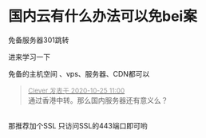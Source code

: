 # 国内云有什么办法可以免bei案


免备服务器301跳转

进来学习一下<img id="aimg_kZyNj" onclick="zoom(this, this.src, 0, 0, 0)" class="zoom" src="https://cdn.jsdelivr.net/gh/hishis/forum-master/public/images/patch.gif" onmouseover="img_onmouseoverfunc(this)" onload="thumbImg(this)" border="0" alt="" />

免备的主机空间 、vps、服务器、CDN都可以

<div class="quote"><blockquote><font size="2"><a href="https://www.hostloc.com/forum.php?mod=redirect&amp;goto=findpost&amp;pid=9349056&amp;ptid=758208" target="_blank"><font color="#999999">Clever 发表于 2020-10-25 11:00</font></a></font><br />
通过香港中转。那么国内服务器还有意义么？</blockquote></div><br />
那推荐加个SSL 只访问SSL的443端口即可哟<img src="static/image/smiley/yct/017.gif" smilieid="40" border="0" alt="" />
